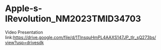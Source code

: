 # Apple-s-IRevolution_NM2023TMID34703

Video Presentation link:https://drive.google.com/file/d/1TlnsquHmPL4AAXS147JP_tIr_sQ273bs/view?usp=drivesdk
